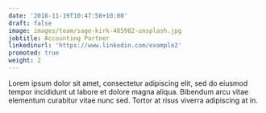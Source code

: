 ```yaml
---
date: '2018-11-19T10:47:58+10:00'
draft: false
image: images/team/sage-kirk-485982-unsplash.jpg
jobtitle: Accounting Partner
linkedinurl: 'https://www.linkedin.com/example2'
promoted: true
weight: 2
---
```


Lorem ipsum dolor sit amet, consectetur adipiscing elit, sed do eiusmod tempor incididunt ut labore et dolore magna aliqua. Bibendum arcu vitae elementum curabitur vitae nunc sed. Tortor at risus viverra adipiscing at in.
